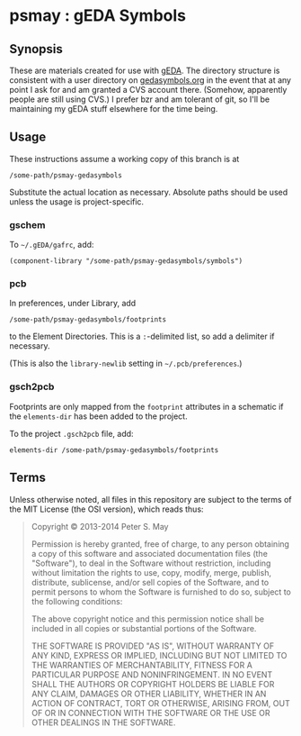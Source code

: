 # psmay : gEDA Symbols

## Synopsis

These are materials created for use with [gEDA]. The directory structure is
consistent with a user directory on [gedasymbols.org] in the event that at any
point I ask for and am granted a CVS account there. (Somehow, apparently people
are still using CVS.) I prefer bzr and am tolerant of git, so I'll be
maintaining my gEDA stuff elsewhere for the time being.

  [gEDA]: http://www.geda-project.org/
  [gedasymbols.org]: http://www.gedasymbols.org/

## Usage

These instructions assume a working copy of this branch is at

	/some-path/psmay-gedasymbols

Substitute the actual location as necessary. Absolute paths should be used
unless the usage is project-specific.

### gschem

To `~/.gEDA/gafrc`, add:

	(component-library "/some-path/psmay-gedasymbols/symbols")

### pcb

In preferences, under Library, add

	/some-path/psmay-gedasymbols/footprints

to the Element Directories. This is a `:`-delimited list, so add a delimiter if
necessary.

(This is also the `library-newlib` setting in `~/.pcb/preferences`.)

### gsch2pcb

Footprints are only mapped from the `footprint` attributes in a schematic if
the `elements-dir` has been added to the project.

To the project `.gsch2pcb` file, add:

	elements-dir /some-path/psmay-gedasymbols/footprints

## Terms

Unless otherwise noted, all files in this repository are subject to the terms
of the MIT License (the OSI version), which reads thus:

> Copyright © 2013-2014 Peter S. May
> 
> Permission is hereby granted, free of charge, to any person obtaining a copy
> of this software and associated documentation files (the "Software"), to deal
> in the Software without restriction, including without limitation the rights
> to use, copy, modify, merge, publish, distribute, sublicense, and/or sell
> copies of the Software, and to permit persons to whom the Software is
> furnished to do so, subject to the following conditions:
> 
> The above copyright notice and this permission notice shall be included in
> all copies or substantial portions of the Software.
> 
> THE SOFTWARE IS PROVIDED "AS IS", WITHOUT WARRANTY OF ANY KIND, EXPRESS OR
> IMPLIED, INCLUDING BUT NOT LIMITED TO THE WARRANTIES OF MERCHANTABILITY,
> FITNESS FOR A PARTICULAR PURPOSE AND NONINFRINGEMENT. IN NO EVENT SHALL THE
> AUTHORS OR COPYRIGHT HOLDERS BE LIABLE FOR ANY CLAIM, DAMAGES OR OTHER
> LIABILITY, WHETHER IN AN ACTION OF CONTRACT, TORT OR OTHERWISE, ARISING FROM,
> OUT OF OR IN CONNECTION WITH THE SOFTWARE OR THE USE OR OTHER DEALINGS IN THE
> SOFTWARE.

